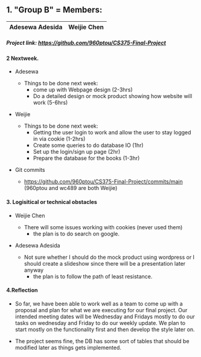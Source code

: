 ## 1. "Group B" = Members:  
<table>
<thead>
	<tr><th>Adesewa Adesida</th><th>Weijie Chen</th></tr>
</thead>
</table>

##### Project link: https://github.com/960ptou/CS375-Final-Project

#### 2 Nextweek.
- Adesewa
  - Things to be done next week:
    - come up with Webpage design (2-3hrs)
    - Do a detailed design or mock product showing how website will work  (5-6hrs)

- Weijie
  - Things to be done next week:
    - Getting the user login to work and allow the user to stay logged in via cookie (1-2hrs)
    - Create some queries to do database IO (1hr)
    - Set up the login/sign up page (2hr)
    - Prepare the database for the books (1-3hr)
  
- Git commits
  - https://github.com/960ptou/CS375-Final-Project/commits/main (960ptou and wc489 are both Weijie)


#### 3. Logisitical or technical obstacles
- Weijie Chen
  - There will some issues working with cookies (never used them)
    - the plan is to do search on google.

- Adesewa Adesida
  - Not sure whether I should do the mock product using wordpress or I should create a slideshow since there will
	be a presentation later anyway
	- the plan is to follow the path of least resistance.






#### 4.Reflection

- So far, we have been able to work well as a team to come up with a proposal and plan for what we are executing for our final project. Our intended meeting dates will be Wednesday and Fridays mostly to do our tasks on wednesday and Friday to do our weekly update. We plan to start mostly on the functionality first and then develop the style later on.

- The project seems fine, the DB has some sort of tables that should be modified later as things gets implemented.

